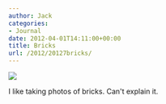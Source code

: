 ```yaml
---
author: Jack
categories:
- Journal
date: 2012-04-01T14:11:00+00:00
title: Bricks
url: /2012/20127bricks/
---
```


![][1] 

I like taking photos of bricks. Can't explain it.

 [1]: /img/2012/07/bricks.jpeg